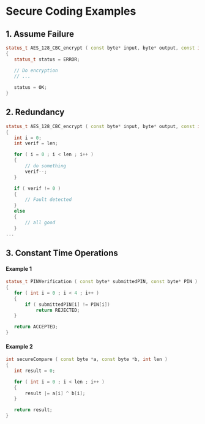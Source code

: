 # Secure Coding Examples

## 1. Assume Failure

```cpp
status_t AES_128_CBC_encrypt ( const byte* input, byte* output, const int len, const AES_KEY* key )
{
   status_t status = ERROR;

   // Do encryption
   // ...
   
   status = OK;
}
```

## 2. Redundancy

```cpp
status_t AES_128_CBC_encrypt ( const byte* input, byte* output, const int len, const AES_KEY* key )
{
   int i = 0;
   int verif = len;  

   for ( i = 0 ; i < len ; i++ )
   {
       // do something
       verif--;
   }

   if ( verif != 0 )
   {
       // Fault detected
   }
   else
   {
       // all good
   }
...
```

## 3. Constant Time Operations

#### Example 1
```cpp
status_t PINVerification ( const byte* submittedPIN, const byte* PIN )
{
   for ( int i = 0 ; i < 4 ; i++ )
   {
       if ( submittedPIN[i] != PIN[i])
           return REJECTED;
   }

   return ACCEPTED;
}
```


#### Example 2
```cpp
int secureCompare ( const byte *a, const byte *b, int len )
{
   int result = 0;

   for ( int i = 0 ; i < len ; i++ )
   {
       result |= a[i] ^ b[i];
   }

   return result;
}
```
